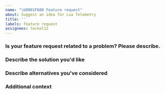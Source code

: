 ```yaml
---
name: "\U0001F680 Feature request"
about: Suggest an idea for Lua Telemetry
title: ''
labels: feature request
assignees: teckel12
---
```


### Is your feature request related to a problem? Please describe.
<!-- A clear and concise description of what the problem is. Ex. I'm always frustrated when [...]  -->

### Describe the solution you'd like
<!-- A clear and concise description of what you want to happen.  -->

### Describe alternatives you've considered
<!-- A clear and concise description of any alternative solutions or features you've considered.  -->

### Additional context
<!-- Add any other context or screenshots about the feature request here.  -->
